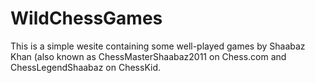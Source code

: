# WildChessGames
This is a simple wesite containing some well-played games by Shaabaz Khan (also known as ChessMasterShaabaz2011 on Chess.com and ChessLegendShaabaz on ChessKid.

